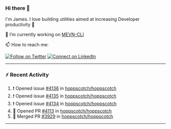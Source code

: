 ### Hi there 👋

I'm James. I love building utilities aimed at increasing Developer productivity :raised_hands: 

🔭 I’m currently working on [MEVN-CLI](https://github.com/madlabsinc/mevn-cli)

📫 How to reach me:

[![Follow on Twitter](https://img.shields.io/badge/--twitter?label=Twitter&logo=Twitter&style=social)](https://twitter.com/james_madhacks) [![Connect on LinkedIn](https://img.shields.io/badge/--linkedin?label=LinkedIn&logo=LinkedIn&style=social)](https://www.linkedin.com/in/jamesgeorge007)

---

### :zap: Recent Activity

<!--START_SECTION:activity-->
1. ❗ Opened issue [#4136](https://github.com/hoppscotch/hoppscotch/issues/4136) in [hoppscotch/hoppscotch](https://github.com/hoppscotch/hoppscotch)
2. ❗ Opened issue [#4135](https://github.com/hoppscotch/hoppscotch/issues/4135) in [hoppscotch/hoppscotch](https://github.com/hoppscotch/hoppscotch)
3. ❗ Opened issue [#4134](https://github.com/hoppscotch/hoppscotch/issues/4134) in [hoppscotch/hoppscotch](https://github.com/hoppscotch/hoppscotch)
4. 💪 Opened PR [#4113](https://github.com/hoppscotch/hoppscotch/pull/4113) in [hoppscotch/hoppscotch](https://github.com/hoppscotch/hoppscotch)
5. 🎉 Merged PR [#3929](https://github.com/hoppscotch/hoppscotch/pull/3929) in [hoppscotch/hoppscotch](https://github.com/hoppscotch/hoppscotch)
<!--END_SECTION:activity-->

---

<!--
**jamesgeorge007/jamesgeorge007** is a ✨ _special_ ✨ repository because its `README.md` (this file) appears on your GitHub profile.

Here are some ideas to get you started:

- 🌱 I’m currently learning ...
- 👯 I’m looking to collaborate on ...
- 🤔 I’m looking for help with ...
- 💬 Ask me about ...
- 😄 Pronouns: ...
- ⚡ Fun fact: ...
-->
